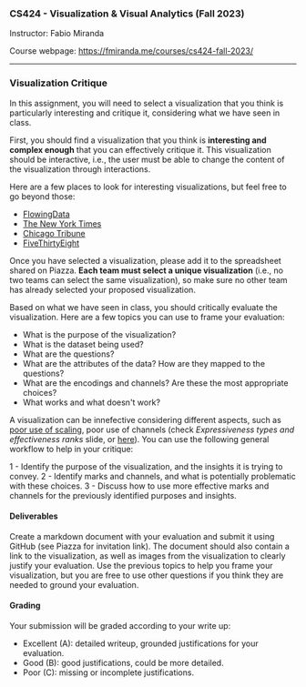 ### CS424 - Visualization & Visual Analytics (Fall 2023)

Instructor: Fabio Miranda

Course webpage: https://fmiranda.me/courses/cs424-fall-2023/

---

### Visualization Critique

In this assignment, you will need to select a visualization that you think is particularly interesting and critique it, considering what we have seen in class.

First, you should find a visualization that you think is **interesting and complex enough** that you can effectively critique it. This visualization should be interactive, i.e., the user must be able to change the content of the visualization through interactions.

Here are a few places to look for interesting visualizations, but feel free to go beyond those:

* [FlowingData](https://flowingdata.com/)
* [The New York Times](https://nyt.com)
* [Chicago Tribune](https://www.chicagotribune.com/)
* [FiveThirtyEight](https://fivethirtyeight.com/)

Once you have selected a visualization, please add it to the spreadsheet shared on Piazza. **Each team must select a unique visualization** (i.e., no two teams can select the same visualization), so make sure no other team has already selected your proposed visualization.

Based on what we have seen in class, you should critically evaluate the visualization. Here are a few topics you can use to frame your evaluation:

* What is the purpose of the visualization?
* What is the dataset being used?
* What are the questions?
* What are the attributes of the data? How are they mapped to the questions?
* What are the encodings and channels? Are these the most appropriate choices?
* What works and what doesn't work?

A visualization can be innefective considering different aspects, such as [poor use of scaling](https://blog.datawrapper.de/dualaxis/), poor use of channels (check *Expressiveness types and effectiveness ranks* slide, or [here](https://www.jstor.org/stable/2288400)). You can use the following general workflow to help in your critique:

1 - Identify the purpose of the visualization, and the insights it is trying to convey.
2 - Identify marks and channels, and what is potentially problematic with these choices.
3 - Discuss how to use more effective marks and channels for the previously identified purposes and insights.

#### Deliverables

Create a markdown document with your evaluation and submit it using GitHub (see Piazza for invitation link). The document should also contain a link to the visualization, as well as images from the visualization to clearly justify your evaluation. Use the previous topics to help you frame your visualization, but you are free to use other questions if you think they are needed to ground your evaluation.

#### Grading

Your submission will be graded according to your write up:
- Excellent (A): detailed writeup, grounded justifications for your evaluation.
- Good (B): good justifications, could be more detailed.
- Poor (C): missing or incomplete justifications.



